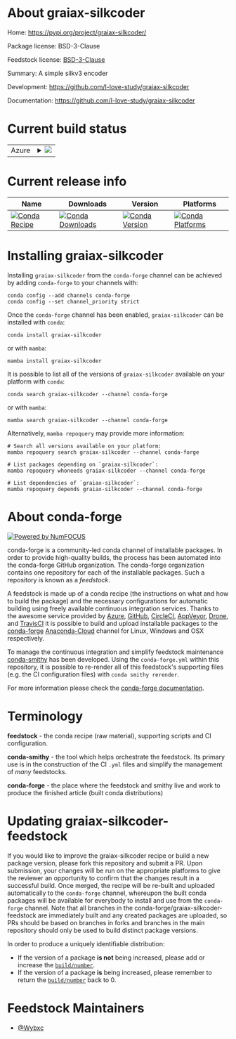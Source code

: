 About graiax-silkcoder
======================

Home: https://pypi.org/project/graiax-silkcoder/

Package license: BSD-3-Clause

Feedstock license: [BSD-3-Clause](https://github.com/conda-forge/graiax-silkcoder-feedstock/blob/main/LICENSE.txt)

Summary: A simple silkv3 encoder

Development: https://github.com/I-love-study/graiax-silkcoder

Documentation: https://github.com/I-love-study/graiax-silkcoder

Current build status
====================


<table>
    
  <tr>
    <td>Azure</td>
    <td>
      <details>
        <summary>
          <a href="https://dev.azure.com/conda-forge/feedstock-builds/_build/latest?definitionId=16006&branchName=main">
            <img src="https://dev.azure.com/conda-forge/feedstock-builds/_apis/build/status/graiax-silkcoder-feedstock?branchName=main">
          </a>
        </summary>
        <table>
          <thead><tr><th>Variant</th><th>Status</th></tr></thead>
          <tbody><tr>
              <td>linux_64_python3.10.____cpython</td>
              <td>
                <a href="https://dev.azure.com/conda-forge/feedstock-builds/_build/latest?definitionId=16006&branchName=main">
                  <img src="https://dev.azure.com/conda-forge/feedstock-builds/_apis/build/status/graiax-silkcoder-feedstock?branchName=main&jobName=linux&configuration=linux%20linux_64_python3.10.____cpython" alt="variant">
                </a>
              </td>
            </tr><tr>
              <td>linux_64_python3.11.____cpython</td>
              <td>
                <a href="https://dev.azure.com/conda-forge/feedstock-builds/_build/latest?definitionId=16006&branchName=main">
                  <img src="https://dev.azure.com/conda-forge/feedstock-builds/_apis/build/status/graiax-silkcoder-feedstock?branchName=main&jobName=linux&configuration=linux%20linux_64_python3.11.____cpython" alt="variant">
                </a>
              </td>
            </tr><tr>
              <td>linux_64_python3.8.____73_pypy</td>
              <td>
                <a href="https://dev.azure.com/conda-forge/feedstock-builds/_build/latest?definitionId=16006&branchName=main">
                  <img src="https://dev.azure.com/conda-forge/feedstock-builds/_apis/build/status/graiax-silkcoder-feedstock?branchName=main&jobName=linux&configuration=linux%20linux_64_python3.8.____73_pypy" alt="variant">
                </a>
              </td>
            </tr><tr>
              <td>linux_64_python3.8.____cpython</td>
              <td>
                <a href="https://dev.azure.com/conda-forge/feedstock-builds/_build/latest?definitionId=16006&branchName=main">
                  <img src="https://dev.azure.com/conda-forge/feedstock-builds/_apis/build/status/graiax-silkcoder-feedstock?branchName=main&jobName=linux&configuration=linux%20linux_64_python3.8.____cpython" alt="variant">
                </a>
              </td>
            </tr><tr>
              <td>linux_64_python3.9.____73_pypy</td>
              <td>
                <a href="https://dev.azure.com/conda-forge/feedstock-builds/_build/latest?definitionId=16006&branchName=main">
                  <img src="https://dev.azure.com/conda-forge/feedstock-builds/_apis/build/status/graiax-silkcoder-feedstock?branchName=main&jobName=linux&configuration=linux%20linux_64_python3.9.____73_pypy" alt="variant">
                </a>
              </td>
            </tr><tr>
              <td>linux_64_python3.9.____cpython</td>
              <td>
                <a href="https://dev.azure.com/conda-forge/feedstock-builds/_build/latest?definitionId=16006&branchName=main">
                  <img src="https://dev.azure.com/conda-forge/feedstock-builds/_apis/build/status/graiax-silkcoder-feedstock?branchName=main&jobName=linux&configuration=linux%20linux_64_python3.9.____cpython" alt="variant">
                </a>
              </td>
            </tr><tr>
              <td>osx_64_python3.10.____cpython</td>
              <td>
                <a href="https://dev.azure.com/conda-forge/feedstock-builds/_build/latest?definitionId=16006&branchName=main">
                  <img src="https://dev.azure.com/conda-forge/feedstock-builds/_apis/build/status/graiax-silkcoder-feedstock?branchName=main&jobName=osx&configuration=osx%20osx_64_python3.10.____cpython" alt="variant">
                </a>
              </td>
            </tr><tr>
              <td>osx_64_python3.11.____cpython</td>
              <td>
                <a href="https://dev.azure.com/conda-forge/feedstock-builds/_build/latest?definitionId=16006&branchName=main">
                  <img src="https://dev.azure.com/conda-forge/feedstock-builds/_apis/build/status/graiax-silkcoder-feedstock?branchName=main&jobName=osx&configuration=osx%20osx_64_python3.11.____cpython" alt="variant">
                </a>
              </td>
            </tr><tr>
              <td>osx_64_python3.8.____73_pypy</td>
              <td>
                <a href="https://dev.azure.com/conda-forge/feedstock-builds/_build/latest?definitionId=16006&branchName=main">
                  <img src="https://dev.azure.com/conda-forge/feedstock-builds/_apis/build/status/graiax-silkcoder-feedstock?branchName=main&jobName=osx&configuration=osx%20osx_64_python3.8.____73_pypy" alt="variant">
                </a>
              </td>
            </tr><tr>
              <td>osx_64_python3.8.____cpython</td>
              <td>
                <a href="https://dev.azure.com/conda-forge/feedstock-builds/_build/latest?definitionId=16006&branchName=main">
                  <img src="https://dev.azure.com/conda-forge/feedstock-builds/_apis/build/status/graiax-silkcoder-feedstock?branchName=main&jobName=osx&configuration=osx%20osx_64_python3.8.____cpython" alt="variant">
                </a>
              </td>
            </tr><tr>
              <td>osx_64_python3.9.____73_pypy</td>
              <td>
                <a href="https://dev.azure.com/conda-forge/feedstock-builds/_build/latest?definitionId=16006&branchName=main">
                  <img src="https://dev.azure.com/conda-forge/feedstock-builds/_apis/build/status/graiax-silkcoder-feedstock?branchName=main&jobName=osx&configuration=osx%20osx_64_python3.9.____73_pypy" alt="variant">
                </a>
              </td>
            </tr><tr>
              <td>osx_64_python3.9.____cpython</td>
              <td>
                <a href="https://dev.azure.com/conda-forge/feedstock-builds/_build/latest?definitionId=16006&branchName=main">
                  <img src="https://dev.azure.com/conda-forge/feedstock-builds/_apis/build/status/graiax-silkcoder-feedstock?branchName=main&jobName=osx&configuration=osx%20osx_64_python3.9.____cpython" alt="variant">
                </a>
              </td>
            </tr><tr>
              <td>win_64_python3.10.____cpython</td>
              <td>
                <a href="https://dev.azure.com/conda-forge/feedstock-builds/_build/latest?definitionId=16006&branchName=main">
                  <img src="https://dev.azure.com/conda-forge/feedstock-builds/_apis/build/status/graiax-silkcoder-feedstock?branchName=main&jobName=win&configuration=win%20win_64_python3.10.____cpython" alt="variant">
                </a>
              </td>
            </tr><tr>
              <td>win_64_python3.11.____cpython</td>
              <td>
                <a href="https://dev.azure.com/conda-forge/feedstock-builds/_build/latest?definitionId=16006&branchName=main">
                  <img src="https://dev.azure.com/conda-forge/feedstock-builds/_apis/build/status/graiax-silkcoder-feedstock?branchName=main&jobName=win&configuration=win%20win_64_python3.11.____cpython" alt="variant">
                </a>
              </td>
            </tr><tr>
              <td>win_64_python3.8.____73_pypy</td>
              <td>
                <a href="https://dev.azure.com/conda-forge/feedstock-builds/_build/latest?definitionId=16006&branchName=main">
                  <img src="https://dev.azure.com/conda-forge/feedstock-builds/_apis/build/status/graiax-silkcoder-feedstock?branchName=main&jobName=win&configuration=win%20win_64_python3.8.____73_pypy" alt="variant">
                </a>
              </td>
            </tr><tr>
              <td>win_64_python3.8.____cpython</td>
              <td>
                <a href="https://dev.azure.com/conda-forge/feedstock-builds/_build/latest?definitionId=16006&branchName=main">
                  <img src="https://dev.azure.com/conda-forge/feedstock-builds/_apis/build/status/graiax-silkcoder-feedstock?branchName=main&jobName=win&configuration=win%20win_64_python3.8.____cpython" alt="variant">
                </a>
              </td>
            </tr><tr>
              <td>win_64_python3.9.____73_pypy</td>
              <td>
                <a href="https://dev.azure.com/conda-forge/feedstock-builds/_build/latest?definitionId=16006&branchName=main">
                  <img src="https://dev.azure.com/conda-forge/feedstock-builds/_apis/build/status/graiax-silkcoder-feedstock?branchName=main&jobName=win&configuration=win%20win_64_python3.9.____73_pypy" alt="variant">
                </a>
              </td>
            </tr><tr>
              <td>win_64_python3.9.____cpython</td>
              <td>
                <a href="https://dev.azure.com/conda-forge/feedstock-builds/_build/latest?definitionId=16006&branchName=main">
                  <img src="https://dev.azure.com/conda-forge/feedstock-builds/_apis/build/status/graiax-silkcoder-feedstock?branchName=main&jobName=win&configuration=win%20win_64_python3.9.____cpython" alt="variant">
                </a>
              </td>
            </tr>
          </tbody>
        </table>
      </details>
    </td>
  </tr>
</table>

Current release info
====================

| Name | Downloads | Version | Platforms |
| --- | --- | --- | --- |
| [![Conda Recipe](https://img.shields.io/badge/recipe-graiax--silkcoder-green.svg)](https://anaconda.org/conda-forge/graiax-silkcoder) | [![Conda Downloads](https://img.shields.io/conda/dn/conda-forge/graiax-silkcoder.svg)](https://anaconda.org/conda-forge/graiax-silkcoder) | [![Conda Version](https://img.shields.io/conda/vn/conda-forge/graiax-silkcoder.svg)](https://anaconda.org/conda-forge/graiax-silkcoder) | [![Conda Platforms](https://img.shields.io/conda/pn/conda-forge/graiax-silkcoder.svg)](https://anaconda.org/conda-forge/graiax-silkcoder) |

Installing graiax-silkcoder
===========================

Installing `graiax-silkcoder` from the `conda-forge` channel can be achieved by adding `conda-forge` to your channels with:

```
conda config --add channels conda-forge
conda config --set channel_priority strict
```

Once the `conda-forge` channel has been enabled, `graiax-silkcoder` can be installed with `conda`:

```
conda install graiax-silkcoder
```

or with `mamba`:

```
mamba install graiax-silkcoder
```

It is possible to list all of the versions of `graiax-silkcoder` available on your platform with `conda`:

```
conda search graiax-silkcoder --channel conda-forge
```

or with `mamba`:

```
mamba search graiax-silkcoder --channel conda-forge
```

Alternatively, `mamba repoquery` may provide more information:

```
# Search all versions available on your platform:
mamba repoquery search graiax-silkcoder --channel conda-forge

# List packages depending on `graiax-silkcoder`:
mamba repoquery whoneeds graiax-silkcoder --channel conda-forge

# List dependencies of `graiax-silkcoder`:
mamba repoquery depends graiax-silkcoder --channel conda-forge
```


About conda-forge
=================

[![Powered by
NumFOCUS](https://img.shields.io/badge/powered%20by-NumFOCUS-orange.svg?style=flat&colorA=E1523D&colorB=007D8A)](https://numfocus.org)

conda-forge is a community-led conda channel of installable packages.
In order to provide high-quality builds, the process has been automated into the
conda-forge GitHub organization. The conda-forge organization contains one repository
for each of the installable packages. Such a repository is known as a *feedstock*.

A feedstock is made up of a conda recipe (the instructions on what and how to build
the package) and the necessary configurations for automatic building using freely
available continuous integration services. Thanks to the awesome service provided by
[Azure](https://azure.microsoft.com/en-us/services/devops/), [GitHub](https://github.com/),
[CircleCI](https://circleci.com/), [AppVeyor](https://www.appveyor.com/),
[Drone](https://cloud.drone.io/welcome), and [TravisCI](https://travis-ci.com/)
it is possible to build and upload installable packages to the
[conda-forge](https://anaconda.org/conda-forge) [Anaconda-Cloud](https://anaconda.org/)
channel for Linux, Windows and OSX respectively.

To manage the continuous integration and simplify feedstock maintenance
[conda-smithy](https://github.com/conda-forge/conda-smithy) has been developed.
Using the ``conda-forge.yml`` within this repository, it is possible to re-render all of
this feedstock's supporting files (e.g. the CI configuration files) with ``conda smithy rerender``.

For more information please check the [conda-forge documentation](https://conda-forge.org/docs/).

Terminology
===========

**feedstock** - the conda recipe (raw material), supporting scripts and CI configuration.

**conda-smithy** - the tool which helps orchestrate the feedstock.
                   Its primary use is in the construction of the CI ``.yml`` files
                   and simplify the management of *many* feedstocks.

**conda-forge** - the place where the feedstock and smithy live and work to
                  produce the finished article (built conda distributions)


Updating graiax-silkcoder-feedstock
===================================

If you would like to improve the graiax-silkcoder recipe or build a new
package version, please fork this repository and submit a PR. Upon submission,
your changes will be run on the appropriate platforms to give the reviewer an
opportunity to confirm that the changes result in a successful build. Once
merged, the recipe will be re-built and uploaded automatically to the
`conda-forge` channel, whereupon the built conda packages will be available for
everybody to install and use from the `conda-forge` channel.
Note that all branches in the conda-forge/graiax-silkcoder-feedstock are
immediately built and any created packages are uploaded, so PRs should be based
on branches in forks and branches in the main repository should only be used to
build distinct package versions.

In order to produce a uniquely identifiable distribution:
 * If the version of a package **is not** being increased, please add or increase
   the [``build/number``](https://docs.conda.io/projects/conda-build/en/latest/resources/define-metadata.html#build-number-and-string).
 * If the version of a package **is** being increased, please remember to return
   the [``build/number``](https://docs.conda.io/projects/conda-build/en/latest/resources/define-metadata.html#build-number-and-string)
   back to 0.

Feedstock Maintainers
=====================

* [@Wybxc](https://github.com/Wybxc/)

